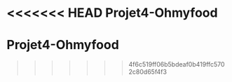 <<<<<<< HEAD
Projet4-Ohmyfood
=======
# Projet4-Ohmyfood
>>>>>>> 4f6c519ff06b5bdeaf0b419ffc5702c80d65f4f3
